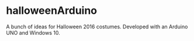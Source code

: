 # halloweenArduino
A bunch of ideas for Halloween 2016 costumes.
Developed with an Arduino UNO and Windows 10.

